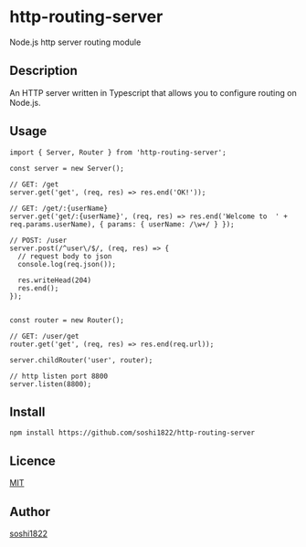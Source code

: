 # http-routing-server

Node.js http server routing module
 
## Description

An HTTP server written in Typescript that allows you to configure routing on Node.js.

## Usage

```:typescript
import { Server, Router } from 'http-routing-server';

const server = new Server();

// GET: /get
server.get('get', (req, res) => res.end('OK!'));

// GET: /get/:{userName}
server.get('get/:{userName}', (req, res) => res.end('Welcome to  ' + req.params.userName), { params: { userName: /\w+/ } });

// POST: /user
server.post(/^user\/$/, (req, res) => {
  // request body to json
  console.log(req.json());
  
  res.writeHead(204)
  res.end();
});


const router = new Router();

// GET: /user/get
router.get('get', (req, res) => res.end(req.url));

server.childRouter('user', router);

// http listen port 8800
server.listen(8800);
```


##  Install
`npm install https://github.com/soshi1822/http-routing-server`


##  Licence
[MIT](https://github.com/soshi1822/http-routing-server/blob/main/LICENSE)


##  Author
[soshi1822](https://github.com/soshi1822)
